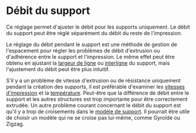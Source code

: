 Débit du support
====
Ce réglage permet d'ajuster le débit pour les supports uniquement. Le débit du support peut être réglé séparément du débit du reste de l'impression.

Le réglage du débit pendant le support est une méthode de gestion de l'espacement pour régler les problèmes de débit d'extrusion ou d'adhérence entre le support et l'impression. Le même effet peut être obtenu en ajustant la [largeur de ligne](../resolution/support_line_width.md) ou [interligne](../support/support_line_distance.md) du support, mais l'ajustement du débit peut être plus intuitif.

S'il y a un problème de vitesse d'extrusion ou de résistance uniquement pendant la création des supports, il est préférable d'examiner les [vitesses d'impression](../speed/speed_support.md) et la [température](material_print_temperature.md). Peut-être que la différence de débit entre le support et les autres structures est trop importante pour être correctement extrudée. Un autre problème courant concernant le débit du support est qu'il y a trop de croisements dans le [modèle de support](../support/support_pattern.md). Il pourrait être utile de choisir un modèle qui ne se croise pas lui-même, comme Gyroïde ou Zigzag.
